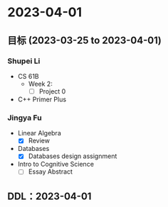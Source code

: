 # 2023-04-01
## 目标 (2023-03-25 to 2023-04-01)
### Shupei Li
- CS 61B
    - Week 2: 
        - [ ] Project 0
- C++ Primer Plus

### Jingya Fu
- Linear Algebra
    - [x] Review
- Databases
    - [x] Databases design assignment
- Intro to Cognitive Science
    - [ ] Essay Abstract 

## DDL：2023-04-01
